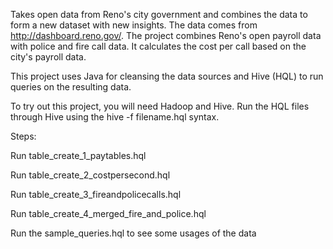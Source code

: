 Takes open data from Reno's city government and combines the data to form a new dataset with new insights.  The data comes from http://dashboard.reno.gov/.  The project combines Reno's open payroll data with police and fire call data.  It calculates the cost per call based on the city's payroll data. 

This project uses Java for cleansing the data sources and Hive (HQL) to run queries on the resulting data.

To try out this project, you will need Hadoop and Hive.  Run the HQL files through Hive using the hive -f filename.hql syntax.

Steps:

Run table_create_1_paytables.hql

Run table_create_2_costpersecond.hql

Run table_create_3_fireandpolicecalls.hql

Run table_create_4_merged_fire_and_police.hql


Run the sample_queries.hql to see some usages of the data

